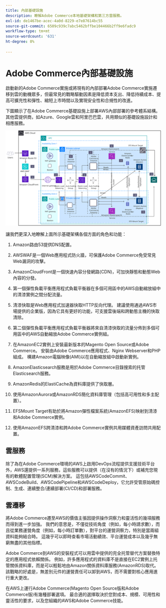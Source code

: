 ```yaml
---
title: 內部基礎設施
description: 瞭解Adobe Commerce本地基礎架構和第三方雲服務。
exl-id: de1467be-acec-4a0d-8229-e7e87614bc55
source-git-commit: 6509c939c7abc5462bffbe104466b2ff9e6fadc9
workflow-type: tm+mt
source-wordcount: '631'
ht-degree: 0%

---
```


# Adobe Commerce內部基礎設施

啟動新的Adobe Commerce實施或將現有的內部部署Adobe Commerce實施遷移到雲的動機眾多，但最常見的戰略驅動因素是降低資本支出、降低持續成本、提高可擴充性和彈性、縮短上市時間以及實現安全性和合規性的改進。

下圖顯示了在Adobe Commerce基礎設施上部署AWS內部部署的參考體系結構。 其他雲提供商，如Azure、Google雲和阿里巴巴雲，共用類似的基礎設施設計和相應服務。

![示出第三方雲服務上自主承載的Adobe Commerce基礎架構的圖表](../../assets/playbooks/on-premises-infrastructure.svg)

讓我們更深入地瞭解上面所示基礎架構各個方面的角色和功能：

1. Amazon路由53提供DNS配置。

1. AWSWAF是一個Web應用程式防火牆，可保護Adobe Commerce免受常見Web漏洞的攻擊。

1. AmazonCloudFront是一個快速內容分發網路(CDN)，可加快靜態和動態Web內容的分發。

1. 第一個彈性負載平衡應用程式負載平衡器在多個可用區中的AWS自動縮放組中的清漆實例之間分配流量。

1. 清漆快取是Web應用程式加速器快取HTTP反向代理。 建議使用通過AWS市場提供的企業版，因為它具有更好的功能，可支援雲後端和跨動態主機的快取清除。

1. 第二個彈性負載平衡應用程式負載平衡器將來自清漆快取的流量分佈到多個可用區中的AWS自動縮放Adobe Commerce實例組。

1. 在AmazonEC2實例上安裝最新版本的Magento Open Source或Adobe Commerce。 安裝由Adobe Commerce應用程式、Nginx Webserver和PHP組成。 構建Amazon電腦映像(AMI)以在自動縮放組中啟動新實例。

1. AmazonElasticsearch服務是用於Adobe Commerce目錄搜索的托管Elasticsearch服務。

1. AmazonRedis的ElastiCache為資料庫提供了快取層。

1. 使用AmazonAurora或AmazonRDS簡化資料庫管理（包括高可用性和多主配置）。

1. EFSMount Target有助於將Amazon彈性檔案系統(AmazonEFS)映射到清漆和Adobe Commerce實例。

1. 使用AmazonEFS跨清漆和跨Adobe Commerce實例共用媒體資產訪問共用配置。

## 雲服務

除了為在Adobe Commerce環境的AWS上啟用DevOps流程提供支援技術平台外，AWS還提供一系列服務，這些服務可以提供（在沒有的情況下）或補充您現有的軟體配置管理(SCM)解決方案。 這包括AWSCodeCommit、AWSCodeBuild、AWSCodePipeline和AWSCodeDeploy，它允許受管原始碼控制、生成、連續整合/連續部署(CI/CD)和部署服務。

## 雲遷移

將Adobe Commerce遷至AWS的價值主張因提供操作洞察力和靈活性的幾項服務而得到進一步加強。 我們的意思是，不僅從技術角度（例如，每小時請求數），而且從業務運營角度（例如，每小時訂單數），對平台的運營洞察力，特別是當兩組資料能夠結合時。 這幾乎可以即時查看市場活動績效、平台運營成本以及幾乎無窮無盡的其他指標。

Adobe Commerce到AWS的安裝程式可以用雲中提供的完全托管替代方案替換特定的應用程式依賴關係。 例如，許多應用程式的資料庫不是直接在EC2實例上托管關係資料庫，而是可以輕鬆地由Amazon關係資料庫服務(AmazonRDS)取代。 該戰略的好處是，無差別元件的運營責任可以卸到AWS，而不需要對核心應用進行重大更改。

在AWS上運行Adobe Commerce(Magento Open Source版和Adobe Commerce版)有幾種部署選項。 最合適的選擇取決於您對成本、規模、可用性和靈活性的要求，以及您組織的AWS和Adobe Commerce技能。
